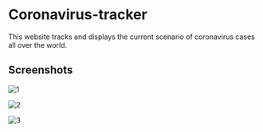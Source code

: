 # Coronavirus-tracker

This website tracks and displays the current scenario of coronavirus cases all over the world.

## Screenshots

![1](https://user-images.githubusercontent.com/62230055/124784376-7f929000-df63-11eb-80bb-633f5671cb0c.JPG)

![2](https://user-images.githubusercontent.com/62230055/124784393-85887100-df63-11eb-99d3-9e4ed6d41122.JPG)

![3](https://user-images.githubusercontent.com/62230055/124784408-89b48e80-df63-11eb-9e90-c25fbfd3871d.JPG)

